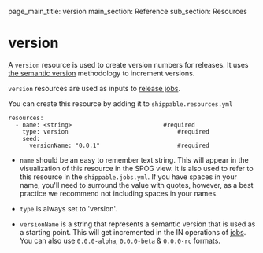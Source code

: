 page_main_title: version
main_section: Reference
sub_section: Resources

# version
A `version` resource is used to create version numbers for releases. It uses <a href="http://www.semver.org/">the semantic version</a> methodology to increment versions.

`version` resources are used as inputs to [release jobs](job-release/).

You can create this resource by adding it to `shippable.resources.yml`
```
resources:
  - name: <string>                         	#required
    type: version                            	#required
    seed:
      versionName: "0.0.1"                    	#required
```

* `name` should be an easy to remember text string. This will appear in the visualization of this resource in the SPOG view. It is also used to refer to this resource in the `shippable.jobs.yml`. If you have spaces in your name, you'll need to surround the value with quotes, however, as a best practice we recommend not including spaces in your names.

* `type` is always set to 'version'.

* `versionName` is a string that represents a semantic version that is used as a starting point. This will get incremented in the IN operations of [jobs](#jobs). You can also use `0.0.0-alpha`, `0.0.0-beta` & `0.0.0-rc` formats.
